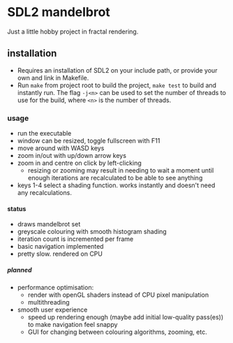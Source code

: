 # SDL2 mandelbrot
Just a little hobby project in fractal rendering.

## installation
- Requires an installation of SDL2 on your include path, or provide your own and link in Makefile.
- Run `make` from project root to build the project, `make test` to build and instantly run. The flag `-j<n>` can be used to set the number of threads to use for the build, where `<n>` is the number of threads.

### usage
- run the executable
- window can be resized, toggle fullscreen with F11
- move around with WASD keys
- zoom in/out with up/down arrow keys
- zoom in and centre on click by left-clicking
    - resizing or zooming may result in needing to wait a moment until enough iterations are recalculated to be able to see anything
- keys 1-4 select a shading function. works instantly and doesn't need any recalculations.

#### status
- draws mandelbrot set
- greyscale colouring with smooth histogram shading
- iteration count is incremented per frame
- basic navigation implemented
- pretty slow. rendered on CPU

##### planned
- performance optimisation:
    - render with openGL shaders instead of CPU pixel manipulation
    - multithreading
- smooth user experience
    - speed up rendering enough (maybe add initial low-quality pass(es)) to make navigation feel snappy
    - GUI for changing between colouring algorithms, zooming, etc.
